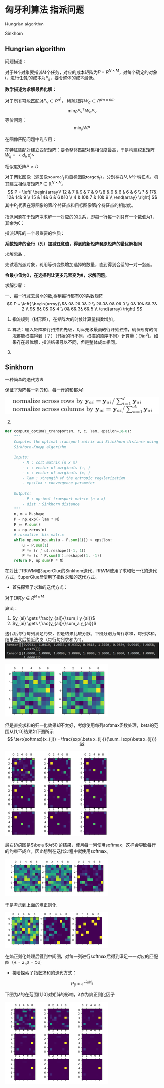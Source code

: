 # 匈牙利算法 指派问题

Hungrian algorithm

Sinkhorn 



## Hungrian algorithm

问题描述：

对于$N$个对象要指派$M$个任务，对应的成本矩阵为$P=R^{N \times M}$，对每个确定的对象$i$，进行任务$j$的成本为$P_{ij}$，要令整体的成本最低。

**数学描述为求解最优化解：**

对于所有可能匹配对$P_v \in R^{n^2}$， 稀疏矩阵$W_a \in R^{nm \times nm}$
$$
\min_P P_v^\top W_aP_v
$$
等价问题：
$$
\min_P WP
$$




在图像匹配问题中的应用：

在特征匹配对建立匹配矩阵：要令整体匹配对集相似度最高，于是构建权重矩阵$W_{ij} = <d_i, d_j>$

相似度矩阵$P \propto D$



对于两张图像（源图像source$I_s$和目标图像target$I_t$），分别存在$N,M$个特征点，将其建立相似度矩阵$P \in \mathbb{R}^{N \times M}$。
$$
P = 
\left[
\begin{array}\
12 & 7 & 9 & 7 & 9 \\
8  & 9 & 6 & 6 & 6 \\
7  & 17& 12& 14& 9 \\
15 & 14& 6 & 6 &10 \\
4  & 10& 7 & 10& 9 \\
\end{array}
\right]
$$
其中$P_{ij}$代表在源图像的第$i$个特征点和目标图像第$j$个特征点的相似度。



指派问题在于矩阵中求解一一对应的的关系，即每一行每一列只有一个数值为1，其余为0：



指派矩阵的一个最重要的性质：

**系数矩阵的全行（列）加减任意值，得到的新矩阵和原矩阵的最优解相同**

求解思路：

先试着指派对象，利用等价变换增加选择的数量，直到得到合适的一对一指派。

**令最小值为0，在选择列让更多元素变为0，求解问题。**





求解步骤：

一、每一行减去最小的数,得到每行都有0的系数矩阵
$$
P = 
\left[
\begin{array}\
5&  0&  2&  0&  2 \\
2&  3&  0&  0&  0 \\
0& 10&  5&  7&  2 \\
9&  8&  0&  0&  4 \\
0&  6&  3&  6&  5 \\
\end{array}
\right]
$$


1. 指派规则（树形图），在矩阵大的时候计算量指数增加。
2. 算法：输入矩阵和行扫描优先级，对优先级最高的行开始扫描，确保所有的情况都能扫描得到（？）（开始的行不同，扫描的顺序不同）计算量：$O(n^3)$。如果存在最优解，指派结果可以不同，但是整体成本相同。  

2. 



## Sinkhorn

一种简单的迭代方法

保证了矩阵每一列的和，每一行的和都为1

![image-20210305135951615](../image-20210305135951615.png)

2. 





```python
def compute_optimal_transport(M, r, c, lam, epsilon=1e-8):
    """
    Computes the optimal transport matrix and Slinkhorn distance using the
    Sinkhorn-Knopp algorithm

    Inputs:
        - M : cost matrix (n x m)
        - r : vector of marginals (n, )
        - c : vector of marginals (m, )
        - lam : strength of the entropic regularization
        - epsilon : convergence parameter

    Outputs:
        - P : optimal transport matrix (n x m)
        - dist : Sinkhorn distance
    """
    n, m = M.shape
    P = np.exp(- lam * M)
    P /= P.sum()
    u = np.zeros(n)
    # normalize this matrix
    while np.max(np.abs(u - P.sum(1))) > epsilon:
        u = P.sum(1)
        P *= (r / u).reshape((-1, 1))
        P *= (c / P.sum(0)).reshape((1, -1))
    return P, np.sum(P * M)
```

在对比了RRWM和SuperGlue的Sinkhorn迭代，RRWM使用了求和归一化的迭代方式，SuperGlue里使用了指数求和的迭代方式。

- 首先探索了求和的迭代方式：

对于矩阵$y\in R^{N\times M}$

算法：

1. $y_{ai} \gets \frac{y_{ai}}{\sum_i y_{ai}}$
2. $y_{ai} \gets \frac{y_{ai}}{\sum_a y_{ai}}$

迭代后每行每列满足约束，但是结果比较分散。下图分别为每行求和，每列求和，结果迭代后接近约束（每行每列求和为1）。![image-20210305173127430](image-20210305173127430.png)

<img src="../image-20210305173218464.png" alt="image-20210305173218464" style="zoom: 33%;" />

但是直接求和的归一化效果却不太好，考虑使用每列softmax函数处理，beta的范围从[1,10]结果如下图所示
$$
\text{softmax}(x_{ij}) = \frac{exp(\beta x_{ij})}{\sum_i exp(\beta x_{ij})}
$$

<img src="../image-20210305173651772.png" alt="image-20210305173651772" style="zoom:33%;" />

最右边的图是$\beta $为50 的结果，使用每一列使用softmax，这样会导致每行的约束不成立，因此想到在迭代过程中就使用softmax。

<img src="../image-20210305173948062.png" alt="image-20210305173948062" style="zoom: 33%;" />

于是考虑到上面的熵正则化

<img src="../image-20210305175329440.png" alt="image-20210305175329440" style="zoom: 33%;" />

在熵正则化处理后得到中间图，对每一列进行softmax后得到满足一一对应的匹配图（$\lambda = 2, \beta = 50$）

- 接着探索了指数求和的迭代方式：

$$
P_{ij} = e^{- \lambda  M_{ij}}
$$



下图为$\lambda$的在范围[1,10]对矩阵的影响，$\lambda$作为熵正则化因子

<img src="../image-20210305171100355.png" alt="image-20210305171100355" style="zoom:33%;" />





